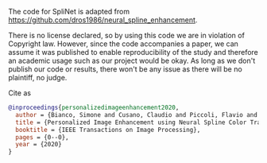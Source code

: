 The code for SpliNet is adapted from
https://github.com/dros1986/neural_spline_enhancement.

There is no license declared, so by using this code we are in violation of
Copyright law. However, since the code accompanies a paper, we can assume it was
published to enable reproducibility of the study and therefore an academic usage
such as our project would be okay. As long as we don't publish our code or
results, there won't be any issue as there will be no plaintiff, no judge. 

Cite as

```bibtex
@inproceedings{personalizedimageenhancement2020,
  author = {Bianco, Simone and Cusano, Claudio and Piccoli, Flavio and Schettini, Raimondo},
  title = {Personalized Image Enhancement using Neural Spline Color Transform},
  booktitle = {IEEE Transactions on Image Processing},
  pages = {0--0},
  year = {2020}
}
```